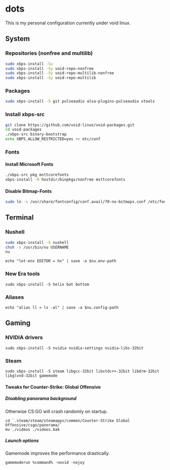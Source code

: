 # dots

This is my personal configuration currently under void linux. 

## System

### Repositories (nonfree and multilib)
```bash
sudo xbps-install -Su
sudo xbps-install -Sy void-repo-nonfree
sudo xbps-install -Sy void-repo-multilib-nonfree
sudo xbps-install -Sy void-repo-multilib
```

### Packages

```bash
sudo xbps-install -S git pulseaudio alsa-plugins-pulseaudio xtools
```

### Install xbps-src

```bash
git clone https://github.com/void-linux/void-packages.git
cd void-packages
./xbps-src binary-bootstrap
echo XBPS_ALLOW_RESTRICTED=yes >> etc/conf
```

### Fonts

#### Install Microsoft Fonts

```bash
./xbps-src pkg msttcorefonts
xbps-install -R hostdir/binpkgs/nonfree msttcorefonts 
```

#### Disable Bitmap-Fonts

```bash
sudo ln -s /usr/share/fontconfig/conf.avail/70-no-bitmaps.conf /etc/fonts/conf.d/70-no-bitmaps.conf 
```

## Terminal

### Nushell

```bash
sudo xbps-install -S nushell
chsh -s /usr/bin/nu USERNAME
nu
```

```nushell
echo "let-env EDITOR = hx" | save -a $nu.env-path
```

### New Era tools

```nushell
sudo xbps-install -S helix bat bottom
```

### Aliases

```nushell
echo "alias ll = ls -al" | save -a $nu.config-path
```

## Gaming

### NVIDIA drivers

```nushell
sudo xbps-install -S nvidia nvidia-settings nvidia-libs-32bit
```

### Steam

```nushell
sudo xbps-install -S steam libgcc-32bit libstdc++-32bit libdrm-32bit libglvnd-32bit gamemode
```

#### Tweaks for Counter-Strike: Global Offensive

##### Disabling panorama background
Otherwise CS:GO will crash randomly on startup.

```nushell
cd `.steam/steam/steamapps/common/Counter-Strike Global Offensive/csgo/panorama/`
mv ./videos ./videos.bak
```

##### Launch options
Gamemode improves the performance drastically.

```
gamemoderun %command% -novid -nojoy
```
